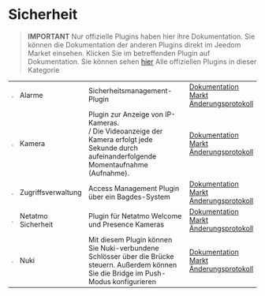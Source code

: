 
# Sicherheit


>**IMPORTANT**
>Nur offizielle Plugins haben hier ihre Dokumentation. Sie können die Dokumentation der anderen Plugins direkt im Jeedom Market einsehen. Klicken Sie im betreffenden Plugin auf Dokumentation.
>Sie können sehen [hier](https://market.jeedom.com/index.php?v=d&p=market&type=plugin&categorie=security) Alle offiziellen Plugins in dieser Kategorie


| | | | |
|--- | --- | --- | ---|
|<img src="alarm/alarm_icon.png" class="pluginLogo" width="100" />|Alarme|Sicherheitsmanagement-Plugin|[Dokumentation](alarm/index.md)<br/>[Markt](https://market.jeedom.com/index.php?v=d&p=market_display&id=26)<br/>[Änderungsprotokoll](alarm/changelog.md)|
|<img src="camera/camera_icon.png" class="pluginLogo" width="100" />|Kamera|Plugin zur Anzeige von IP-Kameras.<br>/ Die Videoanzeige der Kamera erfolgt jede Sekunde durch aufeinanderfolgende Momentaufnahme (Aufnahme).|[Dokumentation](camera/index.md)<br/>[Markt](https://market.jeedom.com/index.php?v=d&p=market_display&id=70)<br/>[Änderungsprotokoll](camera/changelog.md)|
|<img src="gestAccess/gestAccess_icon.png" class="pluginLogo" width="100" />|Zugriffsverwaltung|Access Management Plugin über ein Bagdes-System|[Dokumentation](gestAccess/index.md)<br/>[Markt](https://market.jeedom.com/index.php?v=d&p=market_display&id=3686)<br/>[Änderungsprotokoll](gestAccess/changelog.md)|
|<img src="netatmoWelcome/netatmoWelcome_icon.png" class="pluginLogo" width="100" />|Netatmo Sicherheit|Plugin für Netatmo Welcome und Presence Kameras|[Dokumentation](netatmoWelcome/index.md)<br/>[Markt](https://market.jeedom.com/index.php?v=d&p=market_display&id=1967)<br/>[Änderungsprotokoll](netatmoWelcome/changelog.md)|
|<img src="nuki/nuki_icon.png" class="pluginLogo" width="100" />|Nuki|Mit diesem Plugin können Sie Nuki-verbundene Schlösser über die Brücke steuern. Außerdem können Sie die Bridge im Push-Modus konfigurieren|[Dokumentation](nuki/index.md)<br/>[Markt](https://market.jeedom.com/index.php?v=d&p=market_display&id=2819)<br/>[Änderungsprotokoll](nuki/changelog.md)|
